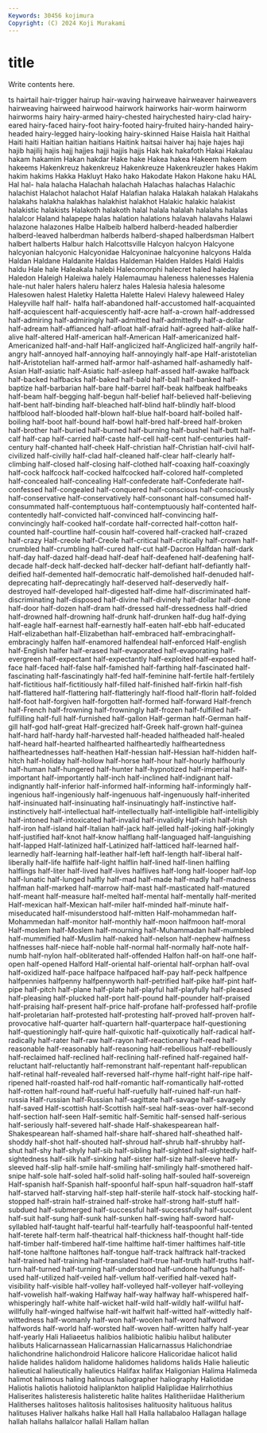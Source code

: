 ```yaml
---
Keywords: 30456 kojimura
Copyright: (C) 2024 Koji Murakami
---
```


# title

Write contents here.



ts hairtail
hair-trigger hairup hair-waving hairweave hairweaver hairweavers hairweaving hairweed hairwood hairwork
hairworks hair-worm hairworm hairworms hairy hairy-armed hairy-chested hairychested hairy-clad hairy-eared
hairy-faced hairy-foot hairy-footed hairy-fruited hairy-handed hairy-headed hairy-legged hairy-looking hairy-skinned Haise
Haisla hait Haithal Haiti haiti Haitian haitian haitians Haitink haitsai
haiver haj haje hajes haji hajib hajilij hajis hajj hajjes
hajji hajjis hajjs Hak hak hakafoth Hakai Hakalau hakam hakamim
Hakan hakdar Hake hake Hakea hakea Hakeem hakeem hakeems Hakenkreuz
hakenkreuz Hakenkreuze Hakenkreuzler hakes Hakim hakim hakims Hakka Hakluyt Hako
hako Hakodate Hakon Hakone haku HAL Hal hal- hala halacha
Halachah halachah Halachas halachas Halachic halachist Halachot halachot Halaf Halafian
halaka Halakah halakah Halakahs halakahs halakha halakhas halakhist halakhot Halakic
halakic halakist halakistic halakists Halakoth halakoth halal halala halalah halalahs
halalas halalcor Haland halapepe halas halation halations halavah halavahs Halawi
halazone halazones Halbe Halbeib halberd halberd-headed halberdier halberd-leaved halberdman halberds
halberd-shaped halberdsman Halbert halbert halberts Halbur halch Halcottsville Halcyon halcyon
Halcyone halcyonian halcyonic Halcyonidae Halcyoninae halcyonine halcyons Halda Haldan Haldane
Haldanite Haldas Haldeman Halden Haldes Haldi Haldis haldu Hale hale
Haleakala halebi Halecomorphi halecret haled haleday Haledon Haleigh Haleiwa halely
Halemaumau haleness halenesses Halenia hale-nut haler halers haleru halerz hales
Halesia halesia halesome Halesowen halest Haletky Haletta Halette Halevi Halevy
haleweed Haley Haleyville half half- halfa half-abandoned half-accustomed half-acquainted half-acquiescent
half-acquiescently half-acre half-a-crown half-addressed half-admiring half-admiringly half-admitted half-admittedly half-a-dollar half-adream
half-affianced half-afloat half-afraid half-agreed half-alike half-alive half-altered Half-american half-American Half-americanized
half-Americanized half-and-half Half-anglicized half-Anglicized half-angrily half-angry half-annoyed half-annoying half-annoyingly half-ape
Half-aristotelian half-Aristotelian half-armed half-armor half-ashamed half-ashamedly half-Asian Half-asiatic half-Asiatic half-asleep
half-assed half-awake halfback half-backed halfbacks half-baked half-bald half-ball half-banked half-baptize
half-barbarian half-bare half-barrel half-beak halfbeak halfbeaks half-beam half-begging half-begun half-belief
half-believed half-believing half-bent half-binding half-bleached half-blind half-blindly half-blood halfblood half-blooded
half-blown half-blue half-board half-boiled half-boiling half-boot half-bound half-bowl half-bred half-breed
half-broken half-brother half-buried half-burned half-burning half-bushel half-butt half-calf half-cap half-carried
half-caste half-cell half-cent half-centuries half-century half-chanted half-cheek Half-christian half-Christian half-civil
half-civilized half-civilly half-clad half-cleaned half-clear half-clearly half-climbing half-closed half-closing half-clothed
half-coaxing half-coaxingly half-cock halfcock half-cocked halfcocked half-colored half-completed half-concealed half-concealing
Half-confederate half-Confederate half-confessed half-congealed half-conquered half-conscious half-consciously half-conservative half-conservatively half-consonant
half-consumed half-consummated half-contemptuous half-contemptuously half-contented half-contentedly half-convicted half-convinced half-convincing half-convincingly
half-cooked half-cordate half-corrected half-cotton half-counted half-courtline half-cousin half-covered half-cracked half-crazed
half-crazy Half-creole half-Creole half-critical half-critically half-crown half-crumbled half-crumbling half-cured half-cut
half-Dacron Halfdan half-dark half-day half-dazed half-dead half-deaf half-deafened half-deafening half-decade
half-deck half-decked half-decker half-defiant half-defiantly half-deified half-demented half-democratic half-demolished half-denuded
half-deprecating half-deprecatingly half-deserved half-deservedly half-destroyed half-developed half-digested half-dime half-discriminated half-discriminating
half-disposed half-divine half-divinely half-dollar half-done half-door half-dozen half-dram half-dressed half-dressedness
half-dried half-drowned half-drowning half-drunk half-drunken half-dug half-dying half-eagle half-earnest half-earnestly
half-eaten half-ebb half-educated Half-elizabethan half-Elizabethan half-embraced half-embracinghalf-embracingly halfen half-enamored halfendeal
half-enforced Half-english half-English halfer half-erased half-evaporated half-evaporating half-evergreen half-expectant half-expectantly
half-exploited half-exposed half-face half-faced half-false half-famished half-farthing half-fascinated half-fascinating half-fascinatingly
half-fed half-feminine half-fertile half-fertilely half-fictitious half-fictitiously half-filled half-finished half-firkin half-fish
half-flattered half-flattering half-flatteringly half-flood half-florin half-folded half-foot half-forgiven half-forgotten half-formed
half-forward Half-french half-French half-frowning half-frowningly half-frozen half-fulfilled half-fulfilling half-full half-furnished
half-gallon Half-german half-German half-gill half-god half-great Half-grecized half-Greek half-grown half-guinea
half-hard half-hardy half-harvested half-headed halfheaded half-healed half-heard half-hearted halfhearted halfheartedly
halfheartedness halfheartednesses half-heathen Half-hessian half-Hessian half-hidden half-hitch half-holiday half-hollow half-horse
half-hour half-hourly halfhourly half-human half-hungered half-hunter half-hypnotized half-imperial half-important half-importantly
half-inch half-inclined half-indignant half-indignantly half-inferior half-informed half-informing half-informingly half-ingenious half-ingeniously
half-ingenuous half-ingenuously half-inherited half-insinuated half-insinuating half-insinuatingly half-instinctive half-instinctively half-intellectual half-intellectually
half-intelligible half-intelligibly half-intoned half-intoxicated half-invalid half-invalidly Half-irish half-Irish half-iron half-island
half-Italian half-jack half-jelled half-joking half-jokingly half-justified half-knot half-know halflang half-languaged
half-languishing half-lapped Half-latinized half-Latinized half-latticed half-learned half-learnedly half-learning half-leather half-left
half-length half-liberal half-liberally half-life halflife half-light halflin half-lined half-linen halfling
halflings half-liter half-lived half-lives halflives half-long half-looper half-lop half-lunatic half-lunged
halfly half-mad half-made half-madly half-madness halfman half-marked half-marrow half-mast half-masticated
half-matured half-meant half-measure half-melted half-mental half-mentally half-merited Half-mexican half-Mexican half-miler
half-minded half-minute half-miseducated half-misunderstood half-mitten Half-mohammedan half-Mohammedan half-monitor half-monthly half-moon
halfmoon half-moral Half-moslem half-Moslem half-mourning half-Muhammadan half-mumbled half-mummified half-Muslim half-naked
half-nelson half-nephew halfness halfnesses half-niece half-noble half-normal half-normally half-note half-numb
half-nylon half-obliterated half-offended Halfon half-on half-one half-open half-opened Halford Half-oriental
half-oriental half-orphan half-oval half-oxidized half-pace halfpace halfpaced half-pay half-peck halfpence
halfpennies halfpenny halfpennyworth half-petrified half-pike half-pint half-pipe half-pitch half-plane half-plate
half-playful half-playfully half-pleased half-pleasing half-plucked half-port half-pound half-pounder half-praised half-praising
half-present half-price half-profane half-professed half-profile half-proletarian half-protested half-protesting half-proved half-proven
half-provocative half-quarter half-quartern half-quarterpace half-questioning half-questioningly half-quire half-quixotic half-quixotically half-radical
half-radically half-rater half-raw half-rayon half-reactionary half-read half-reasonable half-reasonably half-reasoning half-rebellious
half-rebelliously half-reclaimed half-reclined half-reclining half-refined half-regained half-reluctant half-reluctantly half-remonstrant half-repentant
half-republican half-retinal half-revealed half-reversed half-rhyme half-right half-ripe half-ripened half-roasted half-rod
half-romantic half-romantically half-rotted half-rotten half-round half-rueful half-ruefully half-ruined half-run half-russia
Half-russian half-Russian half-sagittate half-savage half-savagely half-saved Half-scottish half-Scottish half-seal half-seas-over
half-second half-section half-seen Half-semitic half-Semitic half-sensed half-serious half-seriously half-severed half-shade
Half-shakespearean half-Shakespearean half-shamed half-share half-shared half-sheathed half-shoddy half-shot half-shouted half-shroud
half-shrub half-shrubby half-shut half-shy half-shyly half-sib half-sibling half-sighted half-sightedly half-sightedness
half-silk half-sinking half-sister half-size half-sleeve half-sleeved half-slip half-smile half-smiling half-smilingly
half-smothered half-snipe half-sole half-soled half-solid half-soling half-souled half-sovereign Half-spanish half-Spanish
half-spoonful half-spun half-squadron half-staff half-starved half-starving half-step half-sterile half-stock half-stocking
half-stopped half-strain half-strained half-stroke half-strong half-stuff half-subdued half-submerged half-successful half-successfully
half-succulent half-suit half-sung half-sunk half-sunken half-swing half-sword half-syllabled half-taught half-tearful
half-tearfully half-teaspoonful half-tented half-terete half-term half-theatrical half-thickness half-thought half-tide half-timber
half-timbered half-time halftime half-timer halftimes half-title half-tone halftone halftones half-tongue
half-track halftrack half-tracked half-trained half-training half-translated half-true half-truth half-truths half-turn
half-turned half-turning half-understood half-undone halfungs half-used half-utilized half-veiled half-vellum half-verified
half-vexed half-visibility half-visible half-volley half-volleyed half-volleyer half-volleying half-vowelish half-waking Halfway
half-way halfway half-whispered half-whisperingly half-white half-wicket half-wild half-wildly half-willful half-willfully
half-winged halfwise half-wit halfwit half-witted half-wittedly half-wittedness half-womanly half-won half-woolen
half-word halfword halfwords half-world half-worsted half-woven half-written halfy half-year half-yearly
Hali Haliaeetus halibios halibiotic halibiu halibut halibuter halibuts Halicarnassean Halicarnassian
Halicarnassus Halichondriae halichondrine halichondroid Halicore halicore Halicoridae halicot halid halide
halides halidom halidome halidomes halidoms halids Halie halieutic halieutical halieutically
halieutics Halifax halifax Haligonian Halima Halimeda halimot halimous haling halinous
haliographer haliography Haliotidae Haliotis haliotis haliotoid haliplankton haliplid Haliplidae Halirrhothius
Haliserites halisteresis halisteretic halite halites Halitheriidae Halitherium Halitherses halitoses halitosis
halitosises halituosity halituous halitus halituses Haliver halkahs halke Hall hall
Halla hallabaloo Hallagan hallage hallah hallahs hallalcor hallali Hallam hallan
